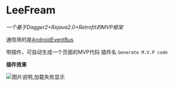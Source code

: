 # LeeFream

*一个基于Dagger2+Rxjava2.0+Retrofit的MVP框架*

通信用的是[AndroidEventBus](https://github.com/hehonghui/AndroidEventBus)

带插件，可自动生成一个页面的MVP代码 插件名 `Generate M.V.P code`

**插件效果**

![图片说明,加载失败显示](http://omsmrwgs9.bkt.clouddn.com/%E7%B2%98%E8%B4%B4%E5%9B%BE%E7%89%87.png)
